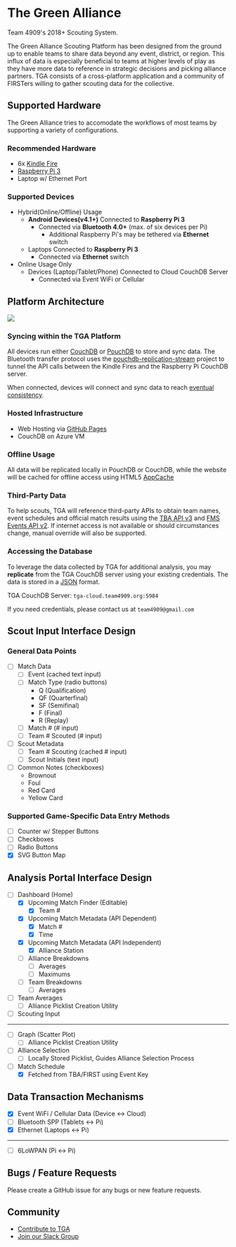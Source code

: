 # The Green Alliance
Team 4909's 2018+ Scouting System.

The Green Alliance Scouting Platform has been designed from the ground up to enable teams to share data beyond any event, district, or region. This influx of data is especially beneficial to teams at higher levels of play as they have more data to reference in strategic decisions and picking alliance partners. TGA consists of a cross-platform application and a community of FIRSTers willing to gather scouting data for the collective.

## Supported Hardware
The Green Alliance tries to accomodate the workflows of most teams by supporting a variety of configurations.

### Recommended Hardware
- 6x [Kindle Fire](http://a.co/7w5EHTq) 
- [Raspberry Pi 3](https://www.raspberrypi.org/products/raspberry-pi-3-model-b/)
- Laptop w/ Ethernet Port

### Supported Devices
- Hybrid(Online/Offline) Usage
  - **Android Devices(v4.1+)** Connected to **Raspberry Pi 3**
    - Connected via **Bluetooth 4.0+** (max. of six devices per Pi)
      - Additional Raspberry Pi's may be tethered via **Ethernet** switch
  - Laptops Connected to **Raspberry Pi 3**
    - Connected via **Ethernet** switch
- Online Usage Only
  - Devices (Laptop/Tablet/Phone) Connected to Cloud CouchDB Server
    - Connected via Event WiFi or Cellular
    
## Platform Architecture
![](https://i.imgur.com/E78J5CI.png)

### Syncing within the TGA Platform
All devices run either [CouchDB](https://github.com/apache/couchdb) or [PouchDB](https://github.com/pouchdb/pouchdb) to store and sync data. The Bluetooth transfer protocol uses the [pouchdb-replication-stream](https://github.com/pouchdb-community/pouchdb-replication-stream) project to tunnel the API calls between the Kindle Fires and the Raspberry Pi CouchDB server.

When connected, devices will connect and sync data to reach [eventual consistency](http://docs.couchdb.org/en/2.1.1/intro/consistency.html).

### Hosted Infrastructure
- Web Hosting via [GitHub Pages](https://pages.github.com)
- CouchDB on Azure VM

### Offline Usage
All data will be replicated locally in PouchDB or CouchDB, while the website will be cached for offline access using HTML5 [AppCache](https://developer.mozilla.org/en-US/docs/Web/HTML/Using_the_application_cache)
<!--and [Service Workers](https://developer.mozilla.org/en-US/docs/Web/API/Service_Worker_API/Using_Service_Workers).-->

### Third-Party Data
To help scouts, TGA will reference third-party APIs to obtain team names, event schedules and official match results using the [TBA API v3](https://github.com/fletch3555/tba-api-client-javascript) and [FMS Events API v2](https://frcevents2.docs.apiary.io/#). If internet access is not available or should circumstances change, manual override will also be supported.

### Accessing the Database
To leverage the data collected by TGA for additional analysis, you may __replicate__ from the TGA CouchDB server using your existing credentials. The data is stored in a [JSON](https://www.json.org) format.

TGA CouchDB Server: `tga-cloud.team4909.org:5984`

If you need credentials, please contact us at `team4909@gmail.com`

## Scout Input Interface Design
### General Data Points
- [ ] Match Data
  - [ ] Event (cached text input)
  - [ ] Match Type (radio buttons)
    - Q   (Qualification)
    - QF  (Quarterfinal)
    - SF  (Semifinal)
    - F   (Final)
    - R   (Replay)
  - [ ] Match # (# input)
  - [ ] Team # Scouted (# input)
- [ ] Scout Metadata
  - [ ] Team # Scouting (cached # input)
  - [ ] Scout Initials (text input)
- [ ] Common Notes (checkboxes)
  - Brownout  
  - Foul
  - Red Card
  - Yellow Card
### Supported Game-Specific Data Entry Methods
- [ ] Counter w/ Stepper Buttons
- [ ] Checkboxes
- [ ] Radio Buttons
- [X] SVG Button Map

## Analysis Portal Interface Design
- [ ] Dashboard (Home)
  - [X] Upcoming Match Finder (Editable)
    - [X] Team #
  - [X] Upcoming Match Metadata (API Dependent)
    - [X] Match #
    - [X] Time
  - [X] Upcoming Match Metadata (API Independent)
    - [X] Alliance Station
  - [ ] Alliance Breakdowns
    - [ ] Averages
    - [ ] Maximums
  - [ ] Team Breakdowns
    - [ ] Averages
- [ ] Team Averages
  - [ ] Alliance Picklist Creation Utility
- [ ] Scouting Input
<hr>

- [ ] Graph (Scatter Plot)
  - [ ] Alliance Picklist Creation Utility
- [ ] Alliance Selection
  - [ ] Locally Stored Picklist, Guides Alliance Selection Process
- [ ] Match Schedule
  - [X] Fetched from TBA/FIRST using Event Key

## Data Transaction Mechanisms  
- [X] Event WiFi / Cellular Data (Device <-> Cloud)
- [ ] Bluetooth SPP (Tablets <-> Pi)
- [X] Ethernet (Laptops <-> Pi)
<hr>

- [ ] 6LoWPAN (Pi <-> Pi)

## Bugs / Feature Requests
Please create a GitHub issue for any bugs or new feature requests.

## Community
- [Contribute to TGA](CONTRIBUTING.md) 
- [Join our Slack Group](https://join.slack.com/t/thegreenalliance/shared_invite/enQtMjkxNzYyNDQ5ODg4LTk4NTQ0ZjU3NGU3YzMwZjhiNTcyYTE2MzYzNDAzZTg5MzcxZWVlYzhkNGExZDhhNWVjY2YxMjlkOGZhYTY5OGU)
